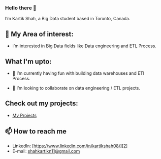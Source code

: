### Hello there 👋

I’m Kartik Shah, a Big Data student based in Toronto, Canada.

## 👀 My Area of interest:
- I’m interested in Big Data fields like Data engineering and ETL Process.


## What I'm upto:

- 🌱 I’m currently having fun with building data warehouses and ETl Process.

- 💞️ I’m looking to collaborate on data engineering / ETL projects.

## Check out my projects:
- [My Projects](https://github.com/kartik08?tab=repositories)

## 📫 How to reach me 

- LinkedIn: [https://www.linkedin.com/in/kartikshah08/][2]
- E-mail: [shahkartikn11@gmail.com][3]


[2]: https://www.linkedin.com/in/kartikshah08/
[3]: shahkartikn11@gmail.com

<!--
**kartik08/kartik08** is a ✨ _special_ ✨ repository because its `README.md` (this file) appears on your GitHub profile.

Here are some ideas to get you started:

- 🔭 I’m currently working on ...
- 🌱 I’m currently learning ...
- 👯 I’m looking to collaborate on ...
- 🤔 I’m looking for help with ...
- 💬 Ask me about ...
- 📫 How to reach me: ...
- 😄 Pronouns: ...
- ⚡ Fun fact: ...
-->
